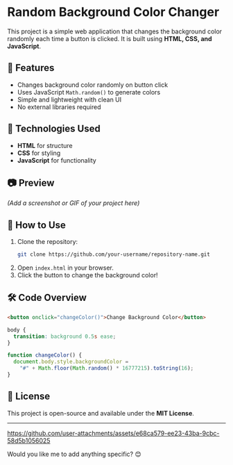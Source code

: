 
# Random Background Color Changer  

This project is a simple web application that changes the background color randomly each time a button is clicked. It is built using **HTML, CSS, and JavaScript**.  

## 🚀 Features  
- Changes background color randomly on button click  
- Uses JavaScript `Math.random()` to generate colors  
- Simple and lightweight with clean UI  
- No external libraries required  

## 🎨 Technologies Used  
- **HTML** for structure  
- **CSS** for styling  
- **JavaScript** for functionality  

## 📷 Preview  
*(Add a screenshot or GIF of your project here)*  

## 🔧 How to Use  
1. Clone the repository:  
   ```bash
   git clone https://github.com/your-username/repository-name.git
   ```
2. Open `index.html` in your browser.  
3. Click the button to change the background color!  

## 🛠 Code Overview  
```html
<button onclick="changeColor()">Change Background Color</button>
```
```css
body {
  transition: background 0.5s ease;
}
```
```js
function changeColor() {
  document.body.style.backgroundColor =
    "#" + Math.floor(Math.random() * 16777215).toString(16);
}
```

## 📜 License  
This project is open-source and available under the **MIT License**.  

---

https://github.com/user-attachments/assets/e68ca579-ee23-43ba-9cbc-58d5b1056025



Would you like me to add anything specific? 😊



